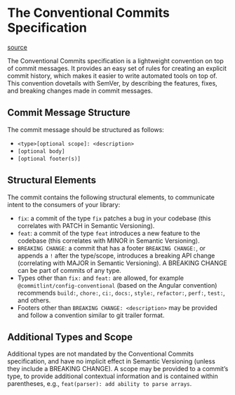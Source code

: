 # The Conventional Commits Specification 
[source](https://www.conventionalcommits.org/en/v1.0.0/#summary)

The Conventional Commits specification is a lightweight convention on top of commit messages. It provides an easy set of rules for creating an explicit commit history, which makes it easier to write automated tools on top of. This convention dovetails with SemVer, by describing the features, fixes, and breaking changes made in commit messages.

## Commit Message Structure

The commit message should be structured as follows:

- `<type>[optional scope]: <description>`
- `[optional body]`
- `[optional footer(s)]`

## Structural Elements

The commit contains the following structural elements, to communicate intent to the consumers of your library:

- `fix`: a commit of the type `fix` patches a bug in your codebase (this correlates with PATCH in Semantic Versioning).
- `feat`: a commit of the type `feat` introduces a new feature to the codebase (this correlates with MINOR in Semantic Versioning).
- `BREAKING CHANGE`: a commit that has a footer `BREAKING CHANGE:`, or appends a `!` after the type/scope, introduces a breaking API change (correlating with MAJOR in Semantic Versioning). A BREAKING CHANGE can be part of commits of any type.
- Types other than `fix:` and `feat:` are allowed, for example `@commitlint/config-conventional` (based on the Angular convention) recommends `build:`, `chore:`, `ci:`, `docs:`, `style:`, `refactor:`, `perf:`, `test:`, and others.
- Footers other than `BREAKING CHANGE: <description>` may be provided and follow a convention similar to git trailer format.

## Additional Types and Scope

Additional types are not mandated by the Conventional Commits specification, and have no implicit effect in Semantic Versioning (unless they include a BREAKING CHANGE). A scope may be provided to a commit’s type, to provide additional contextual information and is contained within parentheses, e.g., `feat(parser): add ability to parse arrays`.
